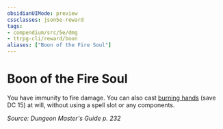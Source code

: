 ```yaml
---
obsidianUIMode: preview
cssclasses: json5e-reward
tags:
- compendium/src/5e/dmg
- ttrpg-cli/reward/boon
aliases: ["Boon of the Fire Soul"]
---
```

# Boon of the Fire Soul

You have immunity to fire damage. You can also cast [burning hands](compendium/spells/burning-hands.md) (save DC 15) at will, without using a spell slot or any components. 

*Source: Dungeon Master's Guide p. 232*